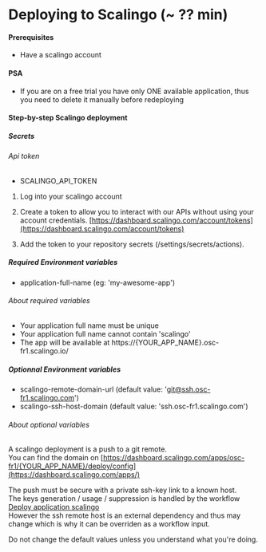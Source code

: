 # Deploying to Scalingo (~ ?? min)

#### Prerequisites
- Have a scalingo account



#### PSA
- If you are on a free trial you have only ONE available application, thus you need to delete it manually before redeploying

#### Step-by-step Scalingo deployment

##### Secrets
###### Api token
- SCALINGO_API_TOKEN 

1. Log into your scalingo account  
2. Create a token to allow you to interact with our APIs without using your account credentials.
  [https://dashboard.scalingo.com/account/tokens](https://dashboard.scalingo.com/account/tokens)

3. Add the token to your repository secrets (/settings/secrets/actions). 
  

##### Required Environment variables 
  - application-full-name (eg: 'my-awesome-app')

###### About required variables
- Your application full name must be unique
- Your application full name cannot contain 'scalingo'
- The app will be available at https://{YOUR_APP_NAME}.osc-fr1.scalingo.io/

##### Optionnal Environment variables
  - scalingo-remote-domain-url (default value: 'git@ssh.osc-fr1.scalingo.com')
  - scalingo-ssh-host-domain (default value: 'ssh.osc-fr1.scalingo.com')

###### About optional variables  
A scalingo deployment is a push to a git remote.  
You can find the domain on [https://dashboard.scalingo.com/apps/osc-fr1/{YOUR_APP_NAME}/deploy/config](https://dashboard.scalingo.com/apps/)

The push must be secure with a private ssh-key link to a known host.  
The keys generation / usage / suppression is handled by the workflow [Deploy application scalingo](.github/workflows/_deploy-application.scalingo.reusable.yml)  
However the ssh remote host is an external dependency and thus may change which is why it can be overriden as a workflow input.  

Do not change the default values unless you understand what you're doing.


